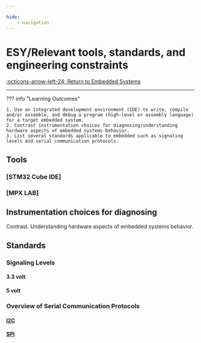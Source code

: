 ```yaml
---

hide:
    - navigation
---
```

# ESY/Relevant tools, standards, and engineering constraints

[:octicons-arrow-left-24: Return to Embedded Systems](/Knowledge-Notebook/Embedded-Systems)

---

??? info "Learning Outcomes"

    1. Use an integrated development environment (IDE) to write, compile and/or assemble, and debug a program (high-level or assembly language) for a target embedded system.
    2. Contrast instrumentation choices for diagnosing/understanding hardware aspects of embedded systems behavior.
    3. List several standards applicable to embedded such as signaling levels and serial communication protocols.

## Tools

### [STM32 Cube IDE]

### [MPX LAB]

## Instrumentation choices for diagnosing

Contrast. Understanding hardware aspects of embedded systems behavior.

## Standards

### Signaling Levels

#### 3.3 volt
#### 5 volt

### Overview of Serial Communication Protocols

#### [I2C](06_Serial-IO/#i2c)

#### [SPI](06_Serial-IO/#spi)
